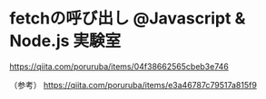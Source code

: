 # fetchの呼び出し @Javascript & Node.js 実験室

https://qiita.com/poruruba/items/04f38662565cbeb3e746

（参考）
https://qiita.com/poruruba/items/e3a46787c79517a815f9
